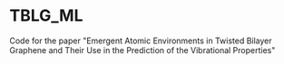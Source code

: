 # TBLG_ML
Code for the paper "Emergent Atomic Environments in Twisted Bilayer Graphene and Their Use in the Prediction of the Vibrational Properties"
